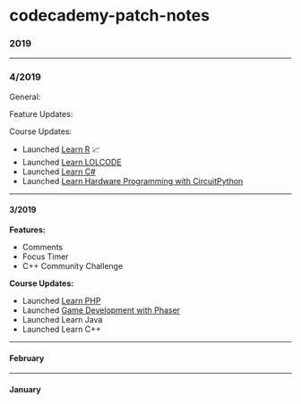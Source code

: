 # codecademy-patch-notes

### 2019 ###

---

### 4/2019 ###

General:

Feature Updates:

Course Updates:

- Launched [Learn R]() 📈
- Launched [Learn LOLCODE]() 
- Launched [Learn C#]()
- Launched [Learn Hardware Programming with CircuitPython]()

---

#### 3/2019 ####

**Features:**

- Comments 
- Focus Timer
- C++ Community Challenge

**Course Updates:**

- Launched [Learn PHP](https://www.codecademy.com/learn/learn-php)
- Launched [Game Development with Phaser](https://www.codecademy.com/learn/learn-phaser)
- Launched Learn Java
- Launched Learn C++

---

#### February ####

--- 

#### January ####

